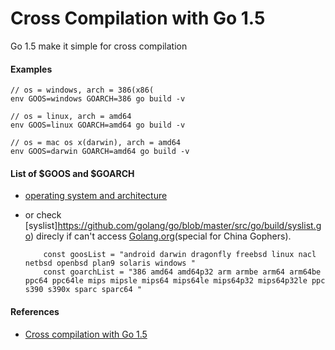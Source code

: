 # Cross Compilation with Go 1.5

Go 1.5 make it simple for cross compilation

#### Examples

    // os = windows, arch = 386(x86(
    env GOOS=windows GOARCH=386 go build -v

    // os = linux, arch = amd64
    env GOOS=linux GOARCH=amd64 go build -v

    // os = mac os x(darwin), arch = amd64
    env GOOS=darwin GOARCH=amd64 go build -v

#### List of $GOOS and $GOARCH
* [operating system and architecture](http://golang.org/doc/install/source#environment)
* or check [syslist]https://github.com/golang/go/blob/master/src/go/build/syslist.go) direcly if can't access [Golang.org](http://golang.org)(special for China Gophers).

          const goosList = "android darwin dragonfly freebsd linux nacl netbsd openbsd plan9 solaris windows "
          const goarchList = "386 amd64 amd64p32 arm armbe arm64 arm64be ppc64 ppc64le mips mipsle mips64 mips64le mips64p32 mips64p32le ppc s390 s390x sparc sparc64 "

#### References
* [Cross compilation with Go 1.5](http://dave.cheney.net/2015/08/22/cross-compilation-with-go-1-5)
